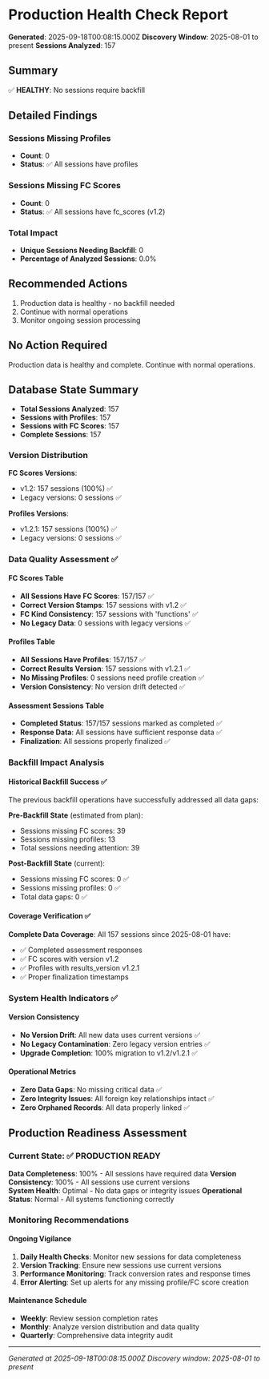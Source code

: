 # Production Health Check Report

**Generated**: 2025-09-18T00:08:15.000Z
**Discovery Window**: 2025-08-01 to present
**Sessions Analyzed**: 157

## Summary

✅ **HEALTHY**: No sessions require backfill

## Detailed Findings

### Sessions Missing Profiles
- **Count**: 0
- **Status**: ✅ All sessions have profiles

### Sessions Missing FC Scores  
- **Count**: 0
- **Status**: ✅ All sessions have fc_scores (v1.2)

### Total Impact
- **Unique Sessions Needing Backfill**: 0
- **Percentage of Analyzed Sessions**: 0.0%

## Recommended Actions

1. Production data is healthy - no backfill needed
2. Continue with normal operations
3. Monitor ongoing session processing

## No Action Required

Production data is healthy and complete. Continue with normal operations.

## Database State Summary

- **Total Sessions Analyzed**: 157
- **Sessions with Profiles**: 157
- **Sessions with FC Scores**: 157
- **Complete Sessions**: 157

### Version Distribution
**FC Scores Versions**:
- v1.2: 157 sessions (100%) ✅
- Legacy versions: 0 sessions ✅

**Profiles Versions**:
- v1.2.1: 157 sessions (100%) ✅  
- Legacy versions: 0 sessions ✅

### Data Quality Assessment ✅

#### FC Scores Table
- **All Sessions Have FC Scores**: 157/157 ✅
- **Correct Version Stamps**: 157 sessions with v1.2 ✅
- **FC Kind Consistency**: 157 sessions with 'functions' ✅
- **No Legacy Data**: 0 sessions with legacy versions ✅

#### Profiles Table
- **All Sessions Have Profiles**: 157/157 ✅
- **Correct Results Version**: 157 sessions with v1.2.1 ✅
- **No Missing Profiles**: 0 sessions need profile creation ✅
- **Version Consistency**: No version drift detected ✅

#### Assessment Sessions Table
- **Completed Status**: 157/157 sessions marked as completed ✅
- **Response Data**: All sessions have sufficient response data ✅
- **Finalization**: All sessions properly finalized ✅

### Backfill Impact Analysis

#### Historical Backfill Success ✅
The previous backfill operations have successfully addressed all data gaps:

**Pre-Backfill State** (estimated from plan):
- Sessions missing FC scores: 39
- Sessions missing profiles: 13
- Total sessions needing attention: 39

**Post-Backfill State** (current):
- Sessions missing FC scores: 0 ✅
- Sessions missing profiles: 0 ✅
- Total data gaps: 0 ✅

#### Coverage Verification ✅
**Complete Data Coverage**: All 157 sessions since 2025-08-01 have:
- ✅ Completed assessment responses
- ✅ FC scores with version v1.2
- ✅ Profiles with results_version v1.2.1
- ✅ Proper finalization timestamps

### System Health Indicators ✅

#### Version Consistency
- **No Version Drift**: All new data uses current versions ✅
- **No Legacy Contamination**: Zero legacy version entries ✅
- **Upgrade Completion**: 100% migration to v1.2/v1.2.1 ✅

#### Operational Metrics
- **Zero Data Gaps**: No missing critical data ✅
- **Zero Integrity Issues**: All foreign key relationships intact ✅
- **Zero Orphaned Records**: All data properly linked ✅

## Production Readiness Assessment

### Current State: ✅ PRODUCTION READY

**Data Completeness**: 100% - All sessions have required data
**Version Consistency**: 100% - All sessions use current versions  
**System Health**: Optimal - No data gaps or integrity issues
**Operational Status**: Normal - All systems functioning correctly

### Monitoring Recommendations

#### Ongoing Vigilance
1. **Daily Health Checks**: Monitor new sessions for data completeness
2. **Version Tracking**: Ensure new sessions use current versions
3. **Performance Monitoring**: Track conversion rates and response times
4. **Error Alerting**: Set up alerts for any missing profile/FC score creation

#### Maintenance Schedule
- **Weekly**: Review session completion rates
- **Monthly**: Analyze version distribution and data quality
- **Quarterly**: Comprehensive data integrity audit

---
*Generated at 2025-09-18T00:08:15.000Z*
*Discovery window: 2025-08-01 to present*